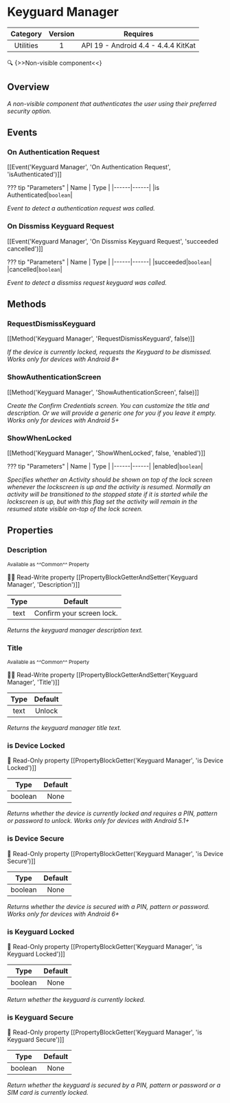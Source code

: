 # Keyguard Manager

| Category | Version | Requires |
|:--------:|:-------:|:--------:|
|Utilities|1|API 19 - Android 4.4 - 4.4.4 KitKat|

:mag: {>>Non-visible component<<}

## Overview

_A non-visible component that authenticates the user using their preferred security option._

## Events

### On Authentication Request

[[Event('Keyguard Manager', 'On Authentication Request', 'isAuthenticated')]]

??? tip "Parameters"
    | Name | Type |
    |------|------|
    |is Authenticated|`boolean`|


_Event to detect a authentication request was called._

### On Dissmiss Keyguard Request

[[Event('Keyguard Manager', 'On Dissmiss Keyguard Request', 'succeeded cancelled')]]

??? tip "Parameters"
    | Name | Type |
    |------|------|
    |succeeded|`boolean`|
    |cancelled|`boolean`|


_Event to detect a dissmiss request keyguard was called._

## Methods

### RequestDismissKeyguard

[[Method('Keyguard Manager', 'RequestDismissKeyguard', false)]]

_If the device is currently locked, requests the Keyguard to be dismissed. Works only for devices with Android 8+_

### ShowAuthenticationScreen

[[Method('Keyguard Manager', 'ShowAuthenticationScreen', false)]]

_Create the Confirm Credentials screen. You can customize the title and description. Or we will provide a generic one for you if you leave it empty. Works only for devices with Android 5+_

### ShowWhenLocked

[[Method('Keyguard Manager', 'ShowWhenLocked', false, 'enabled')]]

??? tip "Parameters"
    | Name | Type |
    |------|------|
    |enabled|`boolean`|


_Specifies whether an Activity should be shown on top of the lock screen whenever the lockscreen is up and the activity is resumed. Normally an activity will be transitioned to the stopped state if it is started while the lockscreen is up, but with this flag set the activity will remain in the resumed state visible on-top of the lock screen._

## Properties

### Description

<small>Available as ^^Common^^ Property</small>

:eyes::pencil: Read-Write property
[[PropertyBlockGetterAndSetter('Keyguard Manager', 'Description')]]

| Type | Default |
|:----:|:-------:|
|text|Confirm your screen lock.|

_Returns the keyguard manager description text._

### Title

<small>Available as ^^Common^^ Property</small>

:eyes::pencil: Read-Write property
[[PropertyBlockGetterAndSetter('Keyguard Manager', 'Title')]]

| Type | Default |
|:----:|:-------:|
|text|Unlock|

_Returns the keyguard manager title text._

### is Device Locked

:eyes: Read-Only property
[[PropertyBlockGetter('Keyguard Manager', 'is Device Locked')]]

| Type | Default |
|:----:|:-------:|
|boolean|None|

_Returns whether the device is currently locked and requires a PIN, pattern or password to unlock. Works only for devices with Android 5.1+_

### is Device Secure

:eyes: Read-Only property
[[PropertyBlockGetter('Keyguard Manager', 'is Device Secure')]]

| Type | Default |
|:----:|:-------:|
|boolean|None|

_Returns whether the device is secured with a PIN, pattern or password. Works only for devices with Android 6+_

### is Keyguard Locked

:eyes: Read-Only property
[[PropertyBlockGetter('Keyguard Manager', 'is Keyguard Locked')]]

| Type | Default |
|:----:|:-------:|
|boolean|None|

_Return whether the keyguard is currently locked._

### is Keyguard Secure

:eyes: Read-Only property
[[PropertyBlockGetter('Keyguard Manager', 'is Keyguard Secure')]]

| Type | Default |
|:----:|:-------:|
|boolean|None|

_Return whether the keyguard is secured by a PIN, pattern or password or a SIM card is currently locked._
